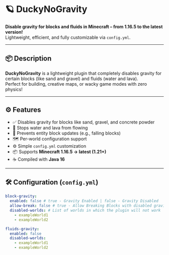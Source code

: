 # 🪐 DuckyNoGravity

**Disable gravity for blocks and fluids in Minecraft – from 1.16.5 to the latest version!**  
Lightweight, efficient, and fully customizable via `config.yml`.

---

## 📦 Description

**DuckyNoGravity** is a lightweight plugin that completely disables gravity for certain blocks (like sand and gravel) and fluids (water and lava).  
Perfect for building, creative maps, or wacky game modes with zero physics!

---

## ⚙️ Features

- ✅ Disables gravity for blocks like sand, gravel, and concrete powder  
- 🌊 Stops water and lava from flowing  
- 🧱 Prevents entity block updates (e.g., falling blocks)  
- 🗺️ Per-world configuration support  
- ⚙️ Simple `config.yml` customization  
- 📦 Supports **Minecraft 1.16.5 → latest (1.21+)**  
- ☕ Compiled with **Java 16**

---

## 🛠️ Configuration (`config.yml`)

```yaml
block-gravity:
  enabled: false # true - Gravity Enabled | false - Gravity Disabled
  allow-break: false # true - Allow Breaking Blocks with disabled gravity | false - Deny Breaking Blocks with disabled gravity
  disabled-worlds: # List of worlds in which the plugin will not work
    - exampleWorld1
    - exampleWorld2

fluids-gravity:
  enabled: false
  disabled-worlds:
    - exampleWorld1
    - exampleWorld2
